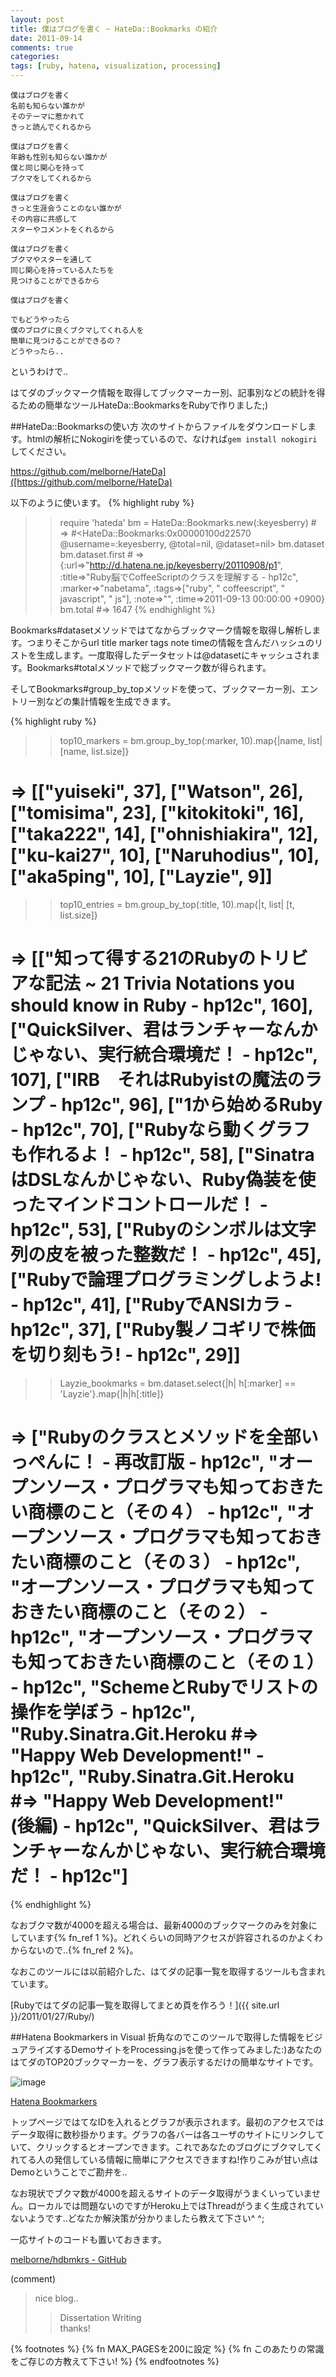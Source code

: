 ```yaml
---
layout: post
title: 僕はブログを書く ~ HateDa::Bookmarks の紹介
date: 2011-09-14
comments: true
categories:
tags: [ruby, hatena, visualization, processing]
---
```



    僕はブログを書く
    名前も知らない誰かが
    そのテーマに惹かれて
    きっと読んでくれるから
    
    僕はブログを書く
    年齢も性別も知らない誰かが
    僕と同じ関心を持って
    ブクマをしてくれるから
    
    僕はブログを書く
    きっと生涯会うことのない誰かが
    その内容に共感して
    スターやコメントをくれるから
    
    僕はブログを書く
    ブクマやスターを通して
    同じ関心を持っている人たちを
    見つけることができるから
    
    僕はブログを書く
    
    でもどうやったら
    僕のブログに良くブクマしてくれる人を
    簡単に見つけることができるの？
    どうやったら..


というわけで..

はてダのブックマーク情報を取得してブックマーカー別、記事別などの統計を得るための簡単なツールHateDa::BookmarksをRubyで作りました;)

##HateDa::Bookmarksの使い方
次のサイトからファイルをダウンロードします。htmlの解析にNokogiriを使っているので、なければ`gem install nokogiri`してください。

https://github.com/melborne/HateDa]([https://github.com/melborne/HateDa)

以下のように使います。
{% highlight ruby %}
>> require 'hateda'
>> bm = HateDa::Bookmarks.new(:keyesberry) # => #<HateDa::Bookmarks:0x00000100d22570 @username=:keyesberry, @total=nil, @dataset=nil>
>> bm.dataset
>> bm.dataset.first # => {:url=>"http://d.hatena.ne.jp/keyesberry/20110908/p1", :title=>"Ruby脳でCoffeeScriptのクラスを理解する - hp12c", :marker=>"nabetama", :tags=>["ruby", " coffeescript", " javascript", " js"], :note=>"", :time=>2011-09-13 00:00:00 +0900}
>> bm.total #=> 1647
{% endhighlight %}

Bookmarks#datasetメソッドではてなからブックマーク情報を取得し解析します。つまりそこからurl title marker tags note timeの情報を含んだハッシュのリストを生成します。一度取得したデータセットは@datasetにキャッシュされます。Bookmarks#totalメソッドで総ブックマーク数が得られます。

そしてBookmarks#group_by_topメソッドを使って、ブックマーカー別、エントリー別などの集計情報を生成できます。

{% highlight ruby %}
>> top10_markers = bm.group_by_top(:marker, 10).map{|name, list| [name, list.size]}
  # => [["yuiseki", 37], ["Watson", 26], ["tomisima", 23], ["kitokitoki", 16], ["taka222", 14], ["ohnishiakira", 12], ["ku-kai27", 10], ["Naruhodius", 10], ["aka5ping", 10], ["Layzie", 9]]
>> top10_entries = bm.group_by_top(:title, 10).map{|t, list| [t, list.size]}
  # => [["知って得する21のRubyのトリビアな記法 ~ 21 Trivia Notations you should know in Ruby - hp12c", 160], ["QuickSilver、君はランチャーなんかじゃない、実行統合環境だ！ - hp12c", 107], ["IRB　それはRubyistの魔法のランプ - hp12c", 96], ["1から始めるRuby - hp12c", 70], ["Rubyなら動くグラフも作れるよ！ - hp12c", 58], ["SinatraはDSLなんかじゃない、Ruby偽装を使ったマインドコントロールだ！ - hp12c", 53], ["Rubyのシンボルは文字列の皮を被った整数だ！ - hp12c", 45], ["Rubyで論理プログラミングしようよ! - hp12c", 41], ["RubyでANSIカラ - hp12c", 37], ["Ruby製ノコギリで株価を切り刻もう! - hp12c", 29]]
>> Layzie_bookmarks = bm.dataset.select{|h| h[:marker] == 'Layzie'}.map{|h|h[:title]}
  # => ["Rubyのクラスとメソッドを全部いっぺんに！ - 再改訂版 - hp12c", "オープンソース・プログラマも知っておきたい商標のこと（その４） - hp12c", "オープンソース・プログラマも知っておきたい商標のこと（その３） - hp12c", "オープンソース・プログラマも知っておきたい商標のこと（その２） - hp12c", "オープンソース・プログラマも知っておきたい商標のこと（その１） - hp12c", "SchemeとRubyでリストの操作を学ぼう - hp12c", "Ruby.Sinatra.Git.Heroku  #=> \"Happy Web Development!\" - hp12c", "Ruby.Sinatra.Git.Heroku #=> \"Happy Web Development!\"　(後編) - hp12c", "QuickSilver、君はランチャーなんかじゃない、実行統合環境だ！ - hp12c"]
{% endhighlight %}

なおブクマ数が4000を超える場合は、最新4000のブックマークのみを対象にしています{% fn_ref 1 %}。どれくらいの同時アクセスが許容されるのかよくわからないので..{% fn_ref 2 %}。

なおこのツールには以前紹介した、はてダの記事一覧を取得するツールも含まれています。

[Rubyではてダの記事一覧を取得してまとめ頁を作ろう！]({{ site.url }}/2011/01/27/Ruby/)

##Hatena Bookmarkers in Visual
折角なのでこのツールで取得した情報をビジュアライズするDemoサイトをProcessing.jsを使って作ってみました:)あなたのはてダのTOP20ブックマーカーを、グラフ表示するだけの簡単なサイトです。

![image](http://img.f.hatena.ne.jp/images/fotolife/k/keyesberry/20110914/20110914151214.png)

[Hatena Bookmarkers](http://hdbmkrs.heroku.com/)

トップページではてなIDを入れるとグラフが表示されます。最初のアクセスではデータ取得に数秒掛かります。グラフの各バーは各ユーザのサイトにリンクしていて、クリックするとオープンできます。これであなたのブログにブクマしてくれてる人の発信している情報に簡単にアクセスできますね!作りこみが甘い点はDemoということでご勘弁を..

なお現状でブクマ数が4000を超えるサイトのデータ取得がうまくいっていません。ローカルでは問題ないのですがHeroku上ではThreadがうまく生成されていないようです..どなたか解決策が分かりましたら教えて下さい^ ^;

一応サイトのコードも置いておきます。

[melborne/hdbmkrs - GitHub](https://github.com/melborne/hdbmkrs)

(comment)

> nice blog..
> >Dissertation Writing<br>thanks!

{% footnotes %}
   {% fn MAX_PAGESを200に設定 %}
   {% fn このあたりの常識をご存じの方教えて下さい! %}
{% endfootnotes %}

